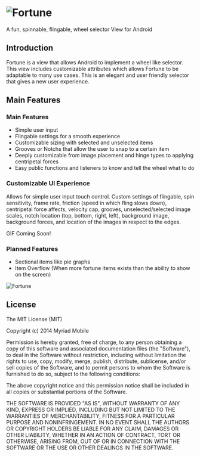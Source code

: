![Fortune](https://github.com/myriadmobile/fortune/raw/master/res/fortune_banner.png)
=======

A fun, spinnable, flingable, wheel selector View for Android

Introduction
-------------

Fortune is a view that allows Android to implement a wheel like selector.  This view includes
customizable attributes which allows Fortune to be adaptable to many use cases.
This is an elegant and user friendly selector that gives a new user experience.

Main Features
---------

### Main Features

+ Simple user input
+ Flingable settings for a smooth experience
+ Customizable sizing with selected and unselected items
+ Grooves or Notchs that allow the user to snap to a certain item
+ Deeply customizable from image placement and hinge types to applying centripetal forces
+ Easy public functions and listeners to know and tell the wheel what to do

### Customizable UI Experience

Allows for simple user input touch control.  Custom settings of flingable,
spin sensitivity, frame rate, friction (speed in which fling slows down), centripetal force affects, velocity cap,
grooves, unselected/selected image scales, notch location (top, bottom, right, left), background image, background forces,
and location of the images in respect to the edges.

GIF Coming Soon!

### Planned Features

+ Sectional items like pie graphs
+ Item Overflow (When more fortune items exists than the ability to show on the screen)

![Fortune](https://github.com/myriadmobile/fortune/raw/master/res/fortune.png)

License
-------

The MIT License (MIT)

Copyright (c) 2014 Myriad Mobile

Permission is hereby granted, free of charge, to any person obtaining a copy
of this software and associated documentation files (the "Software"), to deal
in the Software without restriction, including without limitation the rights
to use, copy, modify, merge, publish, distribute, sublicense, and/or sell
copies of the Software, and to permit persons to whom the Software is
furnished to do so, subject to the following conditions:

The above copyright notice and this permission notice shall be included in all
copies or substantial portions of the Software.

THE SOFTWARE IS PROVIDED "AS IS", WITHOUT WARRANTY OF ANY KIND, EXPRESS OR
IMPLIED, INCLUDING BUT NOT LIMITED TO THE WARRANTIES OF MERCHANTABILITY,
FITNESS FOR A PARTICULAR PURPOSE AND NONINFRINGEMENT. IN NO EVENT SHALL THE
AUTHORS OR COPYRIGHT HOLDERS BE LIABLE FOR ANY CLAIM, DAMAGES OR OTHER
LIABILITY, WHETHER IN AN ACTION OF CONTRACT, TORT OR OTHERWISE, ARISING FROM,
OUT OF OR IN CONNECTION WITH THE SOFTWARE OR THE USE OR OTHER DEALINGS IN THE
SOFTWARE.
